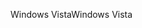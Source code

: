 <span data-ttu-id="d14fa-101">Windows Vista</span><span class="sxs-lookup"><span data-stu-id="d14fa-101">Windows Vista</span></span>